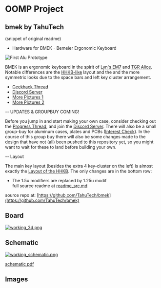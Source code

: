 # OOMP Project  
## bmek  by TahuTech  
  
(snippet of original readme)  
  
- Hardware for BMEK - Bemeier Ergonomic Keyboard  
  
![First Alu Prototype](https://i.imgur.com/g2n1SY1.jpg)  
  
BMEK is an ergonomic keyboard in the spirit of [Lyn's EM7](https://geekhack.org/index.php?topic=83328.0) and [TGR Alice](https://geekhack.org/index.php?topic=95009.0).  
Notable differences are the [HHKB-like](https://www.hhkeyboard.com/) layout and the and the more symmetric looks due to the space bars and left key cluster arrangement.  
  
- [Geekhack Thread](https://geekhack.org/index.php?topic=103032.0)  
- [Discord Server](https://discord.gg/BFZNmtM)  
- [More Pictures 1](https://imgur.com/a/tHlaMWA)  
- [More Pictures 2](https://imgur.com/a/MdbbHqe)  
  
-- UPDATES & GROUPBUY COMING!  
  
Before you jump in and start making your own case, consider checking out the [Progress Thread](https://geekhack.org/index.php?topic=103032.0), and join the [Discord Server](https://discord.gg/BFZNmtM). There will also be a small group-buy for aluminum cases, plates and PCBs ([Interest Check](https://geekhack.org/index.php?topic=107203.0)). In the course of this group buy there will also be some changes made to the design that have not (all) been pushed to this repository yet, so you might want to wait for these to land before building your own.  
  
-- Layout  
  
The main key layout (besides the extra 4 key-cluster on the left) is almost exactly the [Layout of the HHKB](https://deskthority.net/wiki/HHKB_Professional2). The only changes are in the bottom row:  
  
- The 1.5u modifiers are replaced by 1.25u modif  
  full source readme at [readme_src.md](readme_src.md)  
  
source repo at: [https://github.com/TahuTech/bmek](https://github.com/TahuTech/bmek)  
## Board  
  
[![working_3d.png](working_3d_600.png)](working_3d.png)  
## Schematic  
  
[![working_schematic.png](working_schematic_600.png)](working_schematic.png)  
  
[schematic pdf](working_schematic.pdf)  
## Images  
